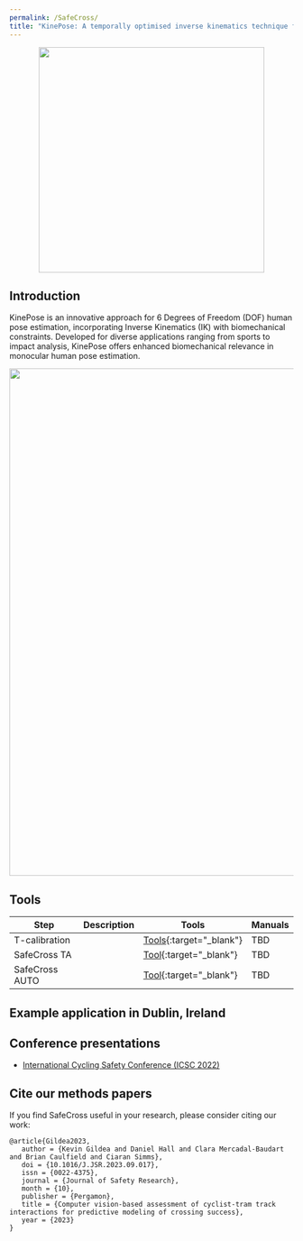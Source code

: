 ```yaml
---
permalink: /SafeCross/
title: "KinePose: A temporally optimised inverse kinematics technique for 6DOF human pose estimation with biomechanical constraints"
---
```


<p align="center">
  <img src="/assets/images/SafeCross/SafeCross_output.gif" width="400">
</p>

## Introduction
KinePose is an innovative approach for 6 Degrees of Freedom (DOF) human pose estimation, incorporating Inverse Kinematics (IK) with biomechanical constraints. Developed for diverse applications ranging from sports to impact analysis, KinePose offers enhanced biomechanical relevance in monocular human pose estimation.

<p align="center">
  <img src="/assets/images/SafeCrossSafeCross_pipeline.png" width="900">
</p>

## Tools


| Step                  | Description                                                  | Tools                                     | Manuals                                  |
|-----------------------|--------------------------------------------------------------|-------------------------------------------|------------------------------------------|
| T-calibration               |                        | [Tools](){:target="_blank"} | TBD |
| SafeCross TA               |                        | [Tool](){:target="_blank"} | TBD |
| SafeCross AUTO             |                        | [Tool](){:target="_blank"} | TBD |



## Example application in Dublin, Ireland



## Conference presentations
- [International Cycling Safety Conference (ICSC 2022)](https://cyclingsafety.net/)

## Cite our methods papers
If you find SafeCross useful in your research, please consider citing our work:

```
@article{Gildea2023,
   author = {Kevin Gildea and Daniel Hall and Clara Mercadal-Baudart and Brian Caulfield and Ciaran Simms},
   doi = {10.1016/J.JSR.2023.09.017},
   issn = {0022-4375},
   journal = {Journal of Safety Research},
   month = {10},
   publisher = {Pergamon},
   title = {Computer vision-based assessment of cyclist-tram track interactions for predictive modeling of crossing success},
   year = {2023}
}

```
